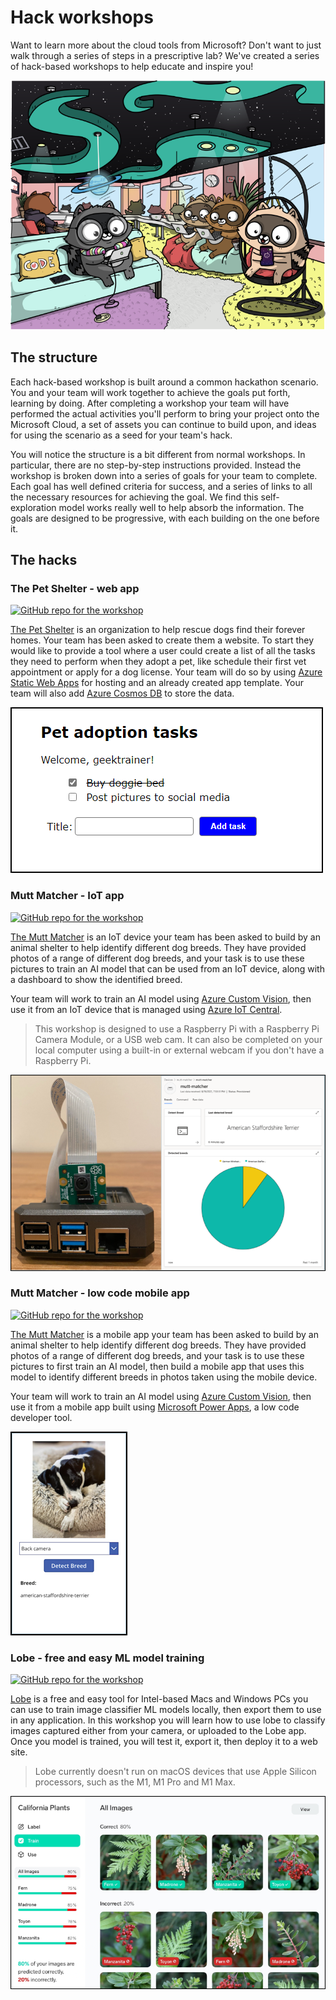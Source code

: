 # Hack workshops

Want to learn more about the cloud tools from Microsoft? Don't want to just walk through a series of steps in a prescriptive lab? We've created a series of hack-based workshops to help educate and inspire you!

![Cartoon racoons hacking together](./images/BIT_COWORKING.png)

## The structure

Each hack-based workshop is built around a common hackathon scenario. You and your team will work together to achieve the goals put forth, learning by doing. After completing a workshop your team will have performed the actual activities you'll perform to bring your project onto the Microsoft Cloud, a set of assets you can continue to build upon, and ideas for using the scenario as a seed for your team's hack.

You will notice the structure is a bit different from normal workshops. In particular, there are no step-by-step instructions provided. Instead the workshop is broken down into a series of goals for your team to complete. Each goal has well defined criteria for success, and a series of links to all the necessary resources for achieving the goal. We find this self-exploration model works really well to help absorb the information. The goals are designed to be progressive, with each building on the one before it.

## The hacks

### The Pet Shelter - web app

[![GitHub repo for the workshop](https://img.shields.io/badge/Pet_shelter_workshop-0078D4?style=for-the-badge&logo=github)](https://github.com/microsoft/hack-workshop-web)

[The Pet Shelter](https://github.com/microsoft/hack-workshop-web) is an organization to help rescue dogs find their forever homes. Your team has been asked to create them a website. To start they would like to provide a tool where a user could create a list of all the tasks they need to perform when they adopt a pet, like schedule their first vet appointment or apply for a dog license. Your team will do so by using [Azure Static Web Apps](https://docs.microsoft.com/azure/static-web-apps/overview?WT.mc_id=academic-0000-cxa) for hosting and an already created app template. Your team will also add [Azure Cosmos DB](https://docs.microsoft.com/azure/cosmos-db/introduction?WT.mc_id=academic-0000-cxa) to store the data.

![A screenshot of the web app showing 2 tasks](./images/pet-shelter.png)

### Mutt Matcher - IoT app

[![GitHub repo for the workshop](https://img.shields.io/badge/The_Mutt_Matcher_IoT_workshop-0078D4?style=for-the-badge&logo=github)](https://github.com/microsoft/hack-workshop-iot)

[The Mutt Matcher](https://github.com/microsoft/hack-workshop-iot) is an IoT device your team has been asked to build by an animal shelter to help identify different dog breeds. They have provided photos of a range of different dog breeds, and your task is to use these pictures to train an AI model that can be used from an IoT device, along with a dashboard to show the identified breed.

Your team will work to train an AI model using [Azure Custom Vision](https://customvision.ai), then use it from an IoT device that is managed using [Azure IoT Central](https://docs.microsoft.com/azure/iot-central?WT.mc_id=academic-0000-cxa).

> This workshop is designed to use a Raspberry Pi with a Raspberry Pi Camera Module, or a USB web cam. It can also be completed on your local computer using a built-in or external webcam if you don't have a Raspberry Pi.

![A picture of the IoT device consisting of a raspberry Pi and camera, and an IoT central dashboard showing a detected american staffordshire terrier](./images/hack-iot.png)

### Mutt Matcher - low code mobile app

[![GitHub repo for the workshop](https://img.shields.io/badge/The_Mutt_Matcher_Low_Code_Mobile_App_workshop-0078D4?style=for-the-badge&logo=github)](https://github.com/microsoft/hack-workshop-power-apps)

[The Mutt Matcher](https://github.com/microsoft/hack-workshop-power-apps) is a mobile app your team has been asked to build by an animal shelter to help identify different dog breeds. They have provided photos of a range of different dog breeds, and your task is to use these pictures to first train an AI model, then build a mobile app that uses this model to identify different breeds in photos taken using the mobile device.

Your team will work to train an AI model using [Azure Custom Vision](https://customvision.ai), then use it from a mobile app built using [Microsoft Power Apps](https://powerapps.microsoft.com?WT.mc_id=academic-0000-cxa), a low code developer tool.

![A phone app detecting an American staffordshire terrier](./images/mutt-match-app-phone.png)

### Lobe - free and easy ML model training

[![GitHub repo for the workshop](https://img.shields.io/badge/Lobe_workshop-0078D4?style=for-the-badge&logo=github)](https://github.com/microsoft/hack-workshop-lobe)

[Lobe](https://github.com/microsoft/hack-workshop-lobe) is a free and easy tool for Intel-based Macs and Windows PCs you can use to train image classifier ML models locally, then export them to use in any application. In this workshop you will learn how to use lobe to classify images captured either from your camera, or uploaded to the Lobe app. Once you model is trained, you will test it, export it, then deploy it to a web site.

> Lobe currently doesn't run on macOS devices that use Apple Silicon processors, such as the M1, M1 Pro and M1 Max.

![A screenshot of Lobe](./images/lobe.png)

